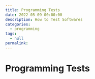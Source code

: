 ```yaml
---
title: Programming Tests
date: 2022-05-09 00:00:00
description: How to Test Softwares
categories: 
  - programming
tags: 
  - null
permalink:
---
```


# Programming Tests